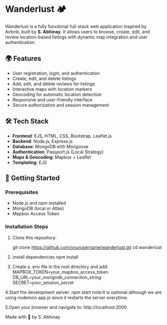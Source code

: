 # Wanderlust 🏕️

Wanderlust is a fully functional full-stack web application inspired by Airbnb, built by **S. Abhinay**. It allows users to browse, create, edit, and review location-based listings with dynamic map integration and user authentication.

## 🌍 Features

- User registration, login, and authentication
- Create, edit, and delete listings
- Add, edit, and delete reviews for listings
- Interactive maps with location markers
- Geocoding for automatic location detection
- Responsive and user-friendly interface
- Secure authorization and session management

## 🛠 Tech Stack

- **Frontend**: EJS, HTML, CSS, Bootstrap, Leaflet.js
- **Backend**: Node.js, Express.js
- **Database**: MongoDB with Mongoose
- **Authentication**: Passport.js (Local Strategy)
- **Maps & Geocoding**: Mapbox + Leaflet
- **Templating**: EJS

## 🚀 Getting Started

### Prerequisites

- Node.js and npm installed
- MongoDB (local or Atlas)
- Mapbox Access Token

### Installation Steps

1. Clone this repository:
   
   git clone https://github.com/yourusername/wanderlust.git
   cd wanderlust

2. install dependencies
   npm install
   
3. Create a .env file in the root directory and add:
   MAPBOX_TOKEN=your_mapbox_access_token
   DB_URL=your_mongodb_connection_string
   SECRET=your_session_secret

4.Start the development server:
  npm start 
  note:It is optional although we are using nodemon app.js since it restarts the server everytime.

5.Open your browser and navigate to:
  http://localhost:3000

Made with 💙 by S. Abhinay
